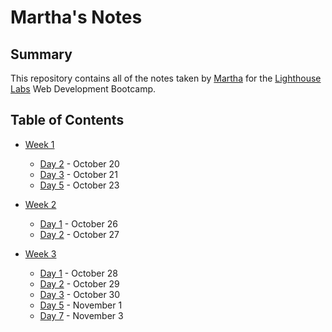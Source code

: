 # Martha's Notes
## Summary 

This repository contains all of the notes taken by [Martha](https://github.com/mjstaus) for the [Lighthouse Labs](https://www.lighthouselabs.ca/) Web Development Bootcamp.

## Table of Contents

- [Week 1](/Week_1)
  - [Day 2](/Day_2) - October 20
  - [Day 3](/Day_3) - October 21
  - [Day 5](/Day_5) - October 23

- [Week 2](/Week_2)
  - [Day 1](Day_1) - October 26
  - [Day 2](Day_2) - October 27

- [Week 3](/Week_3)
  - [Day 1](Day_1) - October 28
  - [Day 2](Day_2) - October 29
  - [Day 3](Day_3) - October 30
  - [Day 5](Day_5) - November 1
  - [Day 7](Day_7) - November 3

  
  

